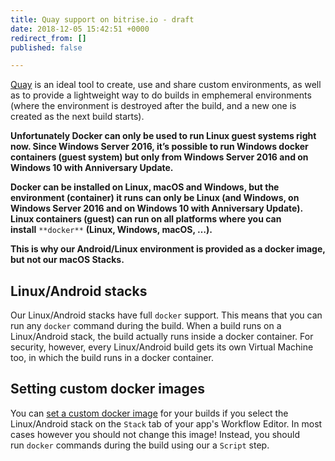 ```yaml
---
title: Quay support on bitrise.io - draft
date: 2018-12-05 15:42:51 +0000
redirect_from: []
published: false

---
```

[Quay](https://quay.io/) is an ideal tool to create, use and share custom environments, as well as to provide a lightweight way to do builds in emphemeral environments (where the environment is destroyed after the build, and a new one is created as the next build starts).

**Unfortunately Docker can only be used to run Linux guest systems right now. Since Windows Server 2016, it’s possible to run Windows docker containers (guest system) but only from Windows Server 2016 and on Windows 10 with Anniversary Update.**

**Docker can be installed on Linux, macOS and Windows, but the environment (container) it runs can only be Linux (and Windows, on Windows Server 2016 and on Windows 10 with Anniversary Update). Linux containers (guest) can run on all platforms where you can install** `**docker**` **(Linux, Windows, macOS, …).**

**This is why our Android/Linux environment is provided as a docker image, but not our macOS Stacks.**

## Linux/Android stacks

Our Linux/Android stacks have full `docker` support. This means that you can run any `docker` command during the build. When a build runs on a Linux/Android stack, the build actually runs inside a docker container. For security, however, every Linux/Android build gets its own Virtual Machine too, in which the build runs in a docker container.

## Setting custom docker images

You can [set a custom docker image](/tutorials/docker/use-your-own-docker-image/) for your builds if you select the Linux/Android stack on the `Stack` tab of your app's Workflow Editor. In most cases however you should not change this image! Instead, you should run `docker` commands during the build using our a `Script` step.